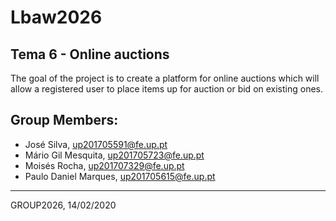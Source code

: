 # Lbaw2026

## Tema 6 - Online auctions

The goal of the project is to create a platform for online auctions which will allow a registered user to place items up for auction or bid on existing ones.

## Group Members:

* José Silva, up201705591@fe.up.pt
* Mário Gil Mesquita, up201705723@fe.up.pt
* Moisés Rocha, up201707329@fe.up.pt
* Paulo Daniel Marques, up201705615@fe.up.pt

***
GROUP2026, 14/02/2020
